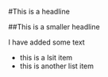 #This is a headline

##This is a smaller headline

I have added some text

* this is a lsit item
* this is another list item
